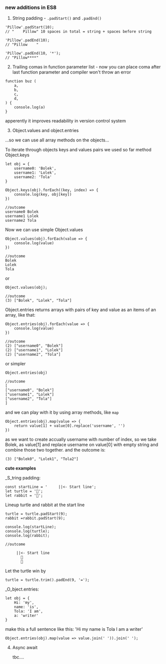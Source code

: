 ### new additions in ES8

1) String padding - `.padStart()` and `.padEnd()`

```
'Pillow'.padStart(10); 
// "    Pillow" 10 spaces in total = string + spaces before string

'Pillow'.padEnd(10);
// "Pillow    "

'Pillow'.padEnd(10, '*');
// "Pillow****"
```

2) Trailing comas in function parameter list - now you can place coma after last function parameter and compiler won't throw an error
```
function buz (
    a, 
    b, 
    c, 
    d,
) {
    console.log(a)
}
```
apperently it improves readability in version control system

3) Object.values and object.entries

...so we can use all array methods on the objects...

To iterate through objects keys and values pairs we used so far method Object.keys
```
let obj = {
    username0: 'Bolek',
    username1: 'Lolek',
    username2: 'Tola'
}

Object.keys(obj).forEach((key, index) => {
    console.log(key, obj[key])
})

//outcome
username0 Bolek
username1 Lolek
username2 Tola
```

Now we can use simple Object.values
```
Object.values(obj).forEach(value => {
    console.log(value)
})

//outcome
Bolek
Lolek
Tola
```
or
```
Object.values(obj);

//outcome
(3) ["Bolek", "Lolek", "Tola"]
```

Object.entries returns arrays with pairs of key and value as an items of an array, like that:
```
Object.entries(obj).forEach(value => {
    console.log(value)
})

//outcome
(2) ["username0", "Bolek"]
(2) ["username1", "Lolek"]
(2) ["username2", "Tola"]
```
or simpler
```
Object.entries(obj)

//outcome
[
["username0", "Bolek"] 
["username1", "Lolek"] 
["username2", "Tola"]
]
```

and we can play with it by using array methods, like `map`
```
Object.entries(obj).map(value => {
    return value[1] + value[0].replace('username', '')
})
```
as we want to create accually username with number of index, so we take Bolek, as value[1] and replace username on value[0] with empty string and combine those two together. and the outcome is:
```
(3) ["Bolek0", "Lolek1", "Tola2"]
```
__cute examples__

_S_tring padding:
```
const startLine = '     ||<- Start line';
let turtle = '🐢';
let rabbit = '🐰';
```
Lineup turtle and rabbit at the start line
```
turtle = turtle.padStart(9);
rabbit =rabbit.padStart(9);

console.log(startLine);
console.log(turtle);
console.log(rabbit);

//outcome

     ||<- Start line
       🐢
       🐰
```
Let the turtle win by
```
turtle = turtle.trim().padEnd(9, '=');
```
_O_bject.entries:
```
let obj = {
    Hi: 'my',
    name: 'is',
    Tola: 'I am',
    a: 'writer'
}
```
make this a full sentence like this: 
'Hi my name is Tola I am a writer'
```
Object.entries(obj).map(value => value.join(' ')).join(' ');
```

4) Async await

    tbc....